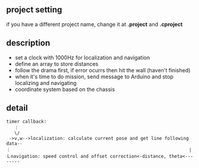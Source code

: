 ## project setting
if you have a different project name, change it at **.project** and **.cproject**
## description
* set a clock with 1000Hz for localization and navigation
* define an array to store distances
* follow the drama first, if error ocurrs then hit the wall (haven't finished)
* when it's time to do mission, send message to Arduino and stop localizing and navigating
* coordinate system based on the chassis
## detail
```
timer callback:
   ｜
   \/
 ->v,w-->localization: calculate current pose and get line following data--
｜　　　　　　　　　　　　　　　　　　　　　　　　　　　　　　　　　　　　　　　　|
Ｌnavigation: speed control and offset correction<-distance, theta<--------

```